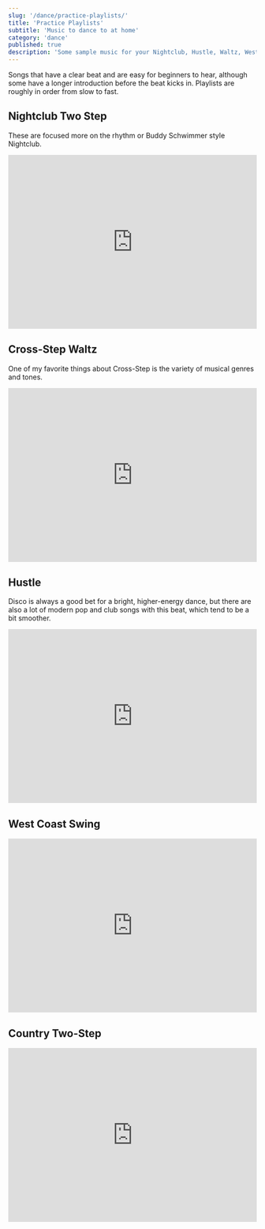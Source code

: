 ```yaml
---
slug: '/dance/practice-playlists/'
title: 'Practice Playlists'
subtitle: 'Music to dance to at home'
category: 'dance'
published: true
description: 'Some sample music for your Nightclub, Hustle, Waltz, West Coast, and Country Two-Step practice time.'
---
```


Songs that have a clear beat and are easy for beginners to hear, although some have a longer introduction before the beat kicks in. Playlists are roughly in order from slow to fast.

## Nightclub Two Step

These are focused more on the rhythm or Buddy Schwimmer style Nightclub.

<iframe src="https://open.spotify.com/embed/playlist/1znqbIsLe1LRXqS6sp39mn" width="100%" height="352" frameBorder="0" allowfullscreen="" allow="autoplay; clipboard-write; encrypted-media; fullscreen; picture-in-picture" loading="lazy"></iframe>

## Cross-Step Waltz

One of my favorite things about Cross-Step is the variety of musical genres and tones.

<iframe src="https://open.spotify.com/embed/playlist/0gnzLdDMTjqIdBgxpdrYtK" width="100%" height="352" frameBorder="0" allowfullscreen="" allow="autoplay; clipboard-write; encrypted-media; fullscreen; picture-in-picture" loading="lazy"></iframe>

## Hustle

Disco is always a good bet for a bright, higher-energy dance, but there are also a lot of modern pop and club songs with this beat, which tend to be a bit smoother.

<iframe src="https://open.spotify.com/embed/playlist/4KT4ODT8IWMvVRJyT37XuO" width="100%" height="352" frameBorder="0" allowfullscreen="" allow="autoplay; clipboard-write; encrypted-media; fullscreen; picture-in-picture" loading="lazy"></iframe>

## West Coast Swing

<iframe src="https://open.spotify.com/embed/playlist/4vJTLsneoJOf3SEQmwQ4U4" width="100%" height="352" frameBorder="0" allowfullscreen="" allow="autoplay; clipboard-write; encrypted-media; fullscreen; picture-in-picture" loading="lazy"></iframe>

## Country Two-Step

<iframe src="https://open.spotify.com/embed/playlist/4RaETxuwhKMUp8uAO1yMWO?utm_source=generator&theme=0" width="100%" height="352" frameBorder="0" allowfullscreen="" allow="autoplay; clipboard-write; encrypted-media; fullscreen; picture-in-picture" loading="lazy"></iframe>
